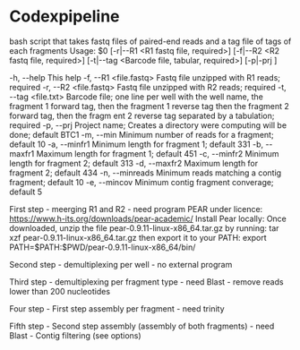 # Codexpipeline 
bash script that takes fastq files of paired-end reads and a tag file of tags of each fragments
Usage: $0 [-r|--R1 <R1 fastq file, required>] [-f|--R2 <R2 fastq file, required>] [-t|--tag <Barcode file, tabular, required>] 
[-p|-prj <project name directory>]

-h, --help              This help
-f, --R1 <file.fastq>   Fastq file unzipped with R1 reads; required
-r, --R2 <file.fastq>   Fastq file unzipped with R2 reads; required
-t, --tag <file.txt>    Barcode file; one line per well with the well name, the fragment 1 forward tag, then the fragment 1 reverse tag then the fragment 2 forward tag, then the fragm
ent 2 reverse tag separated by a tabulation; required
-p, --prj <directory>   Project name; Creates a directory were computing will be done; default BTC1
-m, --min <number>      Minimum number of reads for a fragment; default 10
-a, --minfr1 <number>   Minimum length for fragment 1; default 331
-b, --maxfr1 <number>   Maximum length for fragment 1; default 451
-c, --minfr2 <number>   Minimum length for fragment 2; default 313
-d, --maxfr2 <number>   Maximum length for fragment 2; default 434
-n, --minreads <number> Minimum reads matching a contig fragment; default 10
-e, --mincov <number>   Minimum contig fragment converage; default 5

First step - meerging R1 and R2 - need program PEAR under licence: https://www.h-its.org/downloads/pear-academic/
        Install Pear locally:
        Once downloaded, unzip the file pear-0.9.11-linux-x86_64.tar.gz by running:
                tar xzf pear-0.9.11-linux-x86_64.tar.gz
        then export it to your PATH:
                export PATH=\$PATH:\$PWD/pear-0.9.11-linux-x86_64/bin/

Second step - demultiplexing per well - no external program

Third step - demultiplexing per fragment type - need Blast - remove reads lower than 200 nucleotides

Four step - First step assembly per fragment - need trinity 

Fifth step - Second step assembly (assembly of both fragments) - need Blast - Contig filtering (see options)

